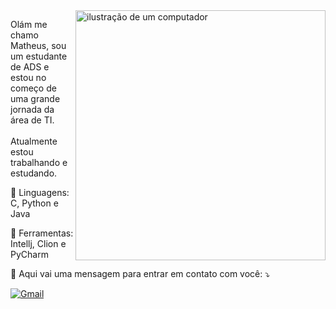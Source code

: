 
<img src="https://raw.githubusercontent.com/MicaelliMedeiros/micaellimedeiros/master/image/computer-illustration.png" alt="ilustração de um computador" min-width="400px" max-width="400px" width="400px" align="right">

<p align="left"> 
  Olám me chamo Matheus, sou um estudante de ADS e estou no começo de uma grande jornada da área de TI.<br><br>
  Atualmente estou trabalhando e estudando.
</p>
<p align="left">
  🦄 Linguagens: C, Python e Java
</p>

<p align="left">
  💼 Ferramentas: Intellj, Clion e PyCharm
</p>

<p align="left">
  💌 Aqui vai uma mensagem para entrar em contato com você: ⤵️
</p>

<p align="left">
  <a href="#" title="Gmail">
  <img src="https://img.shields.io/badge/-Gmail-FF0000?style=flat-square&labelColor=FF0000&logo=gmail&logoColor=white&link=matheuusnasciment@gmail.com" alt="Gmail"/></a>
</p>
